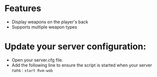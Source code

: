 # Features

- Display weapons on the player's back
- Supports multiple weapon types


# Update your server configuration:

- Open your server.cfg file.
- Add the following line to ensure the script is started when your server runs : ```start Rvm-wob```
